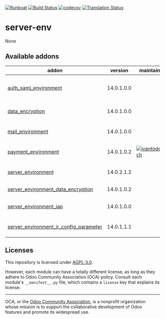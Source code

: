 
[![Runboat](https://img.shields.io/badge/runboat-Try%20me-875A7B.png)](https://runboat.odoo-community.org/builds?repo=OCA/server-env&target_branch=14.0)
[![Build Status](https://travis-ci.com/OCA/server-env.svg?branch=14.0)](https://travis-ci.com/OCA/server-env)
[![codecov](https://codecov.io/gh/OCA/server-env/branch/14.0/graph/badge.svg)](https://codecov.io/gh/OCA/server-env)
[![Translation Status](https://translation.odoo-community.org/widgets/server-env-14-0/-/svg-badge.svg)](https://translation.odoo-community.org/engage/server-env-14-0/?utm_source=widget)

<!-- /!\ do not modify above this line -->

# server-env

None

<!-- /!\ do not modify below this line -->

<!-- prettier-ignore-start -->

[//]: # (addons)

Available addons
----------------
addon | version | maintainers | summary
--- | --- | --- | ---
[auth_saml_environment](auth_saml_environment/) | 14.0.1.0.0 |  | Allows system administrator to authenticate with any account
[data_encryption](data_encryption/) | 14.0.1.0.0 |  | Store accounts and credentials encrypted by environment
[mail_environment](mail_environment/) | 14.0.1.0.0 |  | Configure mail servers with server_environment_files
[payment_environment](payment_environment/) | 14.0.1.0.2 | [![ivantodorovich](https://github.com/ivantodorovich.png?size=30px)](https://github.com/ivantodorovich) | Configure payment acquirers with server_environment
[server_environment](server_environment/) | 14.0.2.1.2 |  | move some configurations out of the database
[server_environment_data_encryption](server_environment_data_encryption/) | 14.0.1.0.2 |  | Server Environment Data Encryption
[server_environment_iap](server_environment_iap/) | 14.0.1.0.0 |  | Configure IAP Account with server_environment_files
[server_environment_ir_config_parameter](server_environment_ir_config_parameter/) | 14.0.1.1.1 |  | Override System Parameters from server environment file

[//]: # (end addons)

<!-- prettier-ignore-end -->

## Licenses

This repository is licensed under [AGPL-3.0](LICENSE).

However, each module can have a totally different license, as long as they adhere to Odoo Community Association (OCA)
policy. Consult each module's `__manifest__.py` file, which contains a `license` key
that explains its license.

----
OCA, or the [Odoo Community Association](http://odoo-community.org/), is a nonprofit
organization whose mission is to support the collaborative development of Odoo features
and promote its widespread use.
